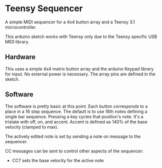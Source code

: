 # Teensy Sequencer
A simple MIDI sequencer for a 4x4 button array and a Teensy 3.1 microcontroller.

This arduino sketch works with Teensy only due to the Teensy specific USB MIDI library.

## Hardware
This uses a simple 4x4 matrix button array and the arduino Keypad library for input. No external power is necessary.
The array pins are defined in the sketch.

## Software
The software is pretty basic at this point. Each button corresponds to a place in a 16 step sequence. The default is to use 16th notes defining a single bar sequence.
Pressing a key cycles that position's note. It's a tristate with off, on, and accent. Accent is defined as 140% of the base velocity (clamped to max).

The actively edited note is set by sending a note on message to the sequencer.

CC messages can be sent to control other aspects of the sequencer:
 - CC7 sets the base velocity for the active note
